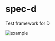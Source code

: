 spec-d
======

Test framework for D

![example](https://raw.github.com/wiki/Saneyan/spec-d/specdexample.png)
